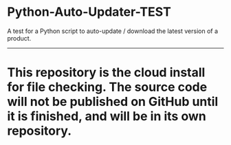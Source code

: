 # Python-Auto-Updater-TEST
A test for a Python script to auto-update / download the latest version of a product.

---
# This repository is the cloud install for file checking. The source code will not be published on GitHub until it is finished, and will be in its own repository.
